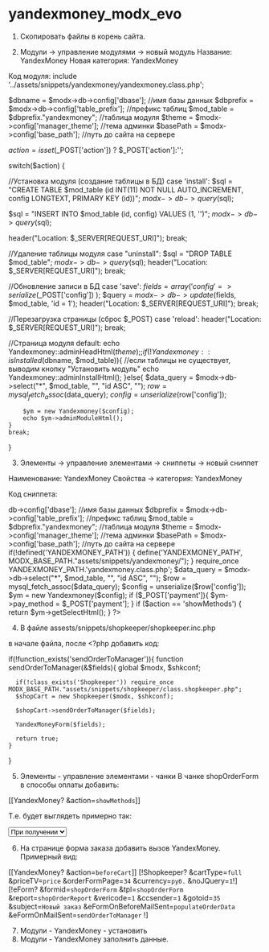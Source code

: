 yandexmoney_modx_evo
====================

1. Скопировать файлы в корень сайта.

2. Модули -> управление модулями -> новый модуль
Название: YandexMoney
Новая категория: YandexMoney

Код модуля: include '../assets/snippets/yandexmoney/yandexmoney.class.php';

$dbname = $modx->db->config['dbase']; //имя базы данных
$dbprefix = $modx->db->config['table_prefix']; //префикс таблиц
$mod_table = $dbprefix."yandexmoney"; //таблица модуля
$theme = $modx->config['manager_theme']; //тема админки
$basePath = $modx->config['base_path']; //путь до сайта на сервере
 
$action = isset($_POST['action']) ? $_POST['action']:'';

switch($action) {
 
//Установка модуля (создание таблицы в БД)
case 'install':
  $sql = "CREATE TABLE $mod_table (id INT(11) NOT NULL AUTO_INCREMENT, config LONGTEXT, PRIMARY KEY (id))";
  $modx->db->query($sql);

  $sql = "INSERT INTO $mod_table (id, config) VALUES (1, '')";
  $modx->db->query($sql);

  header("Location: $_SERVER[REQUEST_URI]");
break;
 
//Удаление таблицы модуля
case "uninstall":
  $sql = "DROP TABLE $mod_table";
  $modx->db->query($sql);
  header("Location: $_SERVER[REQUEST_URI]");
break;
 
//Обновление записи в БД
case 'save':
  $fields = array(
     'config' => serialize($_POST['config'])
  );
  $query = $modx->db->update($fields, $mod_table, 'id = 1'); 
  header("Location: $_SERVER[REQUEST_URI]");
break;
 
 
//Перезагрузка страницы (сброс $_POST)
case 'reload':
  header("Location: $_SERVER[REQUEST_URI]");
break;

//Страница модуля
default:
	echo Yandexmoney::adminHeadHtml($theme);;
	if (!Yandexmoney::isInstalled($dbname, $mod_table)){
		//если таблицы не существует, выводим кнопку "Установить модуль"
		echo Yandexmoney::adminInstallHtml();
	}else{
		$data_query = $modx->db->select("*", $mod_table, "", "id ASC", ""); 
                $row = mysql_fetch_assoc($data_query);
                $config = unserialize($row['config']);
		
		$ym = new Yandexmoney($config);
		echo $ym->adminModuleHtml();
	}
	break;
} 
 
3. Элементы -> управление элементами -> сниппеты -> новый сниппет

Наименование: YandexMoney
Свойства -> категория: YandexMoney

Код сниппета: 

<?php
$dbname = $modx->db->config['dbase']; //имя базы данных
$dbprefix = $modx->db->config['table_prefix']; //префикс таблиц
$mod_table = $dbprefix."yandexmoney"; //таблица модуля
$theme = $modx->config['manager_theme']; //тема админки
$basePath = $modx->config['base_path']; //путь до сайта на сервере
if(!defined('YANDEXMONEY_PATH')) {
 define('YANDEXMONEY_PATH', MODX_BASE_PATH."assets/snippets/yandexmoney/");
}
require_once YANDEXMONEY_PATH.'yandexmoney.class.php';

$data_query = $modx->db->select("*", $mod_table, "", "id ASC", ""); 
$row = mysql_fetch_assoc($data_query);
$config = unserialize($row['config']);
$ym = new Yandexmoney($config);
if ($_POST['payment']){
 $ym->pay_method = $_POST['payment'];
}
if ($action == 'showMethods') {
 return $ym->getSelectHtml();
}
?>

4. В файле assests/snippets/shopkeeper/shopkeeper.inc.php

в начале файла, после <?php добавить код:

if(!function_exists('sendOrderToManager')){
	function sendOrderToManager(&$fields){
	  global $modx, $shkconf;
	 
	  if(!class_exists('Shopkeeper')) require_once MODX_BASE_PATH."assets/snippets/shopkeeper/class.shopkeeper.php";
	  $shopCart = new Shopkeeper($modx, $shkconf);
	  
	  $shopCart->sendOrderToManager($fields);
	  
	  YandexMoneyForm($fields);	

	  return true;
	}
}

5. Элементы - управление элементами - чанки
В чанке shopOrderForm в способы оплаты добавить:

[[YandexMoney? &action=`showMethods`]]

Т.е. будет выглядеть примерно так:

<select name="payment" eform="payment::::#FUNCTION YandexMoneyValidate">
    <option value="При получении">При получении</option>
    <option value="WebMoney">WebMoney</option>
    [[YandexMoney? &action=`showMethods`]]
</select>

6. На странице форма заказа добавить вызов YandexMoney. 
Примерный вид:

[[YandexMoney? &action=`beforeCart`]]
[!Shopkeeper? &cartType=`full` &priceTV=`price` &orderFormPage=`34` &currency=`руб.` &noJQuery=`1`!]
[!eForm? &formid=`shopOrderForm` &tpl=`shopOrderForm` &report=`shopOrderReport` &vericode=`1` &ccsender=`1` &gotoid=`35` &subject=`Новый заказ` &eFormOnBeforeMailSent=`populateOrderData` &eFormOnMailSent=`sendOrderToManager` !]

7. Модули - YandexMoney - установить
8. Модули - YandexMoney
заполнить данные.
